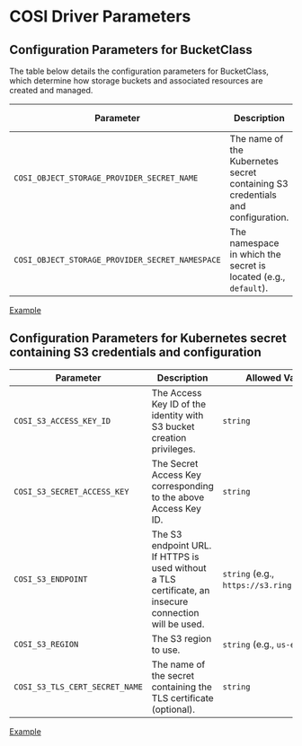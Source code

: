 # COSI Driver Parameters

## Configuration Parameters for BucketClass

The table below details the configuration parameters for BucketClass, which determine how storage buckets and associated resources are created and managed.

| **Parameter**                                      | **Description**                                                                | **Allowed Values**         | **Required** |
|----------------------------------------------------|--------------------------------------------------------------------------------|----------------------------|--------------|
| `COSI_OBJECT_STORAGE_PROVIDER_SECRET_NAME`         | The name of the Kubernetes secret containing S3 credentials and configuration. | `string`                   | Yes          |
| `COSI_OBJECT_STORAGE_PROVIDER_SECRET_NAMESPACE`    | The namespace in which the secret is located (e.g., `default`).                | `string` (e.g., `default`) | Yes          |

[Example](../cosi-examples/bucketclass.yaml)

## Configuration Parameters for Kubernetes secret containing S3 credentials and configuration

| **Parameter**                 | **Description**                                                                                         | **Allowed Values**                          | **Required** |
|-------------------------------|---------------------------------------------------------------------------------------------------------|---------------------------------------------|--------------|
| `COSI_S3_ACCESS_KEY_ID`       | The Access Key ID of the identity with S3 bucket creation privileges.                                   | `string`                                    | Yes          |
| `COSI_S3_SECRET_ACCESS_KEY`   | The Secret Access Key corresponding to the above Access Key ID.                                         | `string`                                    | Yes          |
| `COSI_S3_ENDPOINT`            | The S3 endpoint URL. If HTTPS is used without a TLS certificate, an insecure connection will be used.   | `string` (e.g., `https://s3.ring.internal`) | Yes          |
| `COSI_S3_REGION`              | The S3 region to use.                                                                                   | `string` (e.g., `us-east-1`)                | Yes          |
| `COSI_S3_TLS_CERT_SECRET_NAME`| The name of the secret containing the TLS certificate (optional).                                       | `string`                                    | No           |

[Example](../cosi-examples/s3-secret-for-cosi.yaml)
